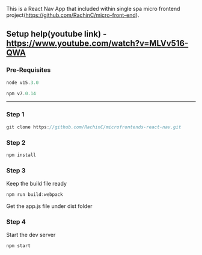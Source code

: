 This is a React Nav App that included within single spa micro frontend project(https://github.com/RachinC/micro-front-end). 

Setup help(youtube link) - https://www.youtube.com/watch?v=MLVv516-QWA
------------------------------

### Pre-Requisites
```js
node v15.3.0
```
```js
npm v7.0.14
```
------------------------------

### Step 1
```js
git clone https://github.com/RachinC/microfrontends-react-nav.git
```

### Step 2
```js
npm install
```

### Step 3
Keep the build file ready
```js
npm run build:webpack
```
Get the app.js file under dist folder

### Step 4
Start the dev server
```js
npm start
```
